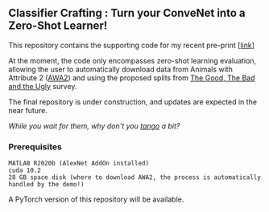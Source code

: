 ## Classifier Crafting : Turn your ConveNet into a Zero-Shot Learner!

This repository contains the supporting code for my recent pre-print [<a href="https:xxx">link</a>]

At the moment, the code only encompasses zero-shot learning evaluation, allowing the user to automatically download data from Animals with Attribute 2 (<a href="https://cvml.ist.ac.at/AwA2/">AWA2</a>) and using the proposed splits from <a href="https://www.mpi-inf.mpg.de/departments/computer-vision-and-machine-learning/research/zero-shot-learning/zero-shot-learning-the-good-the-bad-and-the-ugly">The Good, The Bad and the Ugly</a> survey.

The final repository is under construction, and updates are expected in the near future. 

<i>While you wait for them, why don't you  <a href="https://www.youtube.com/watch?v=h46L87xjXx0">tango</a> a bit?</i>

### Prerequisites
```
MATLAB R2020b (AlexNet AddOn installed)
cuda 10.2
28 GB space disk (where to download AWA2, the process is automatically handled by the demo!)
```

A PyTorch version of this repository will be available.
